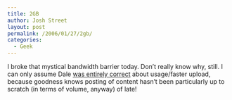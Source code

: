 ```yaml
---
title: 2GB
author: Josh Street
layout: post
permalink: /2006/01/27/2gb/
categories:
  - Geek
---
```

I broke that mystical bandwidth barrier today. Don&#8217;t really know why, still. I can only assume Dale [was entirely correct][1] about usage/faster upload, because goodness knows posting of content hasn&#8217;t been particularly up to scratch (in terms of volume, anyway) of late!

 [1]: /blog/2006/01/09/screen-resolutions-any-excuse#comment-8289